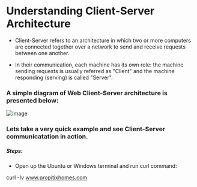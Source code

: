 # Understanding Client-Server Architecture
- Client-Server refers to an architecture in which two or more computers are connected together over a network to send and receive requests between one another.

- In their communication, each machine has its own role: the machine sending requests is usually referred as "Client" and the machine responding (serving) is called "Server".

### A simple diagram of Web Client-Server architecture is presented below:
![image](https://user-images.githubusercontent.com/40290711/126867426-ae6bdc07-1e46-4315-a04a-532714a0d30e.png)

### Lets take a very quick example and see Client-Server communicatation in action.

##### Steps:

- Open up the Ubuntu or Windows terminal and run curl command:

 curl -Iv www.propitixhomes.com

